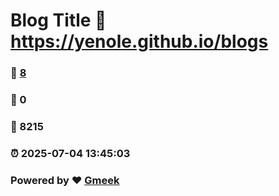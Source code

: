 # Blog Title :link: https://yenole.github.io/blogs 
### :page_facing_up: [8](https://yenole.github.io/blogs/tag.html) 
### :speech_balloon: 0 
### :hibiscus: 8215 
### :alarm_clock: 2025-07-04 13:45:03 
### Powered by :heart: [Gmeek](https://github.com/Meekdai/Gmeek)
